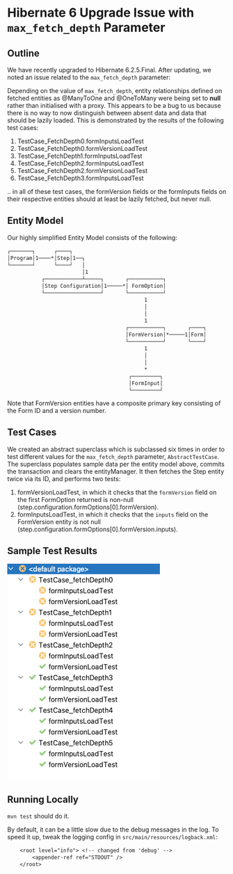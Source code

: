# Hibernate 6 Upgrade Issue with `max_fetch_depth` Parameter

## Outline
We have recently upgraded to Hibernate 6.2.5.Final. After updating, we noted an issue related to the `max_fetch_depth` parameter:

Depending on the value of `max_fetch_depth`, entity relationships defined on fetched entities as @ManyToOne and
@OneToMany were being set to **null** rather than initialised with a proxy. This appears to be a bug to us because there is no way 
to now distinguish between absent data and data that should be lazily loaded. This is demonstrated by the results of the following test cases:

   1. TestCase_FetchDepth0.formInputsLoadTest
   2. TestCase_FetchDepth0.formVersionLoadTest
   3. TestCase_FetchDepth1.formInputsLoadTest
   4. TestCase_FetchDepth2.formInputsLoadTest
   5. TestCase_FetchDepth2.formVersionLoadTest
   6. TestCase_FetchDepth3.formInputsLoadTest
   
   .. in all of these test cases, the formVersion fields or the formInputs fields on their respective entities should at least be
   lazily fetched, but never null.

## Entity Model
Our highly simplified Entity Model consists of the following:

    ┌───────┐      ┌────┐
    │Program│1────*│Step│1──┐
    └───────┘      └────┘   │
                            │1
               ┌────────────┴─────┐       ┌───────────┐
               │Step Configuration│1─────*│ FormOption│
               └──────────────────┘       └───────────┘
                                                1
                                                │
                                                │
                                                1
                                          ┌───────────┐       ┌────┐
                                          │FormVersion│*─────1│Form│
                                          └───────────┘       └────┘
                                                1
                                                │
                                                │
                                                *
                                           ┌─────────┐
                                           │FormInput│
                                           └─────────┘
    
Note that FormVersion entities have a composite primary key consisting of the Form ID and a version number.

## Test Cases
We created an abstract superclass which is subclassed six times in order to test different values for the `max_fetch_depth` parameter, `AbstractTestCase`.
The superclass populates sample data per the entity model above, commits the transaction and clears the entityManager. It then fetches the Step entity
twice via its ID, and performs two tests:
1. formVersionLoadTest, in which it checks that the `formVersion` field on the first FormOption returned is non-null (step.configuration.formOptions[0].formVersion).
2. formInputsLoadTest, in which it checks that the `inputs` field on the FormVersion entity is not null (step.configuration.formOptions[0].formVersion.inputs).

## Sample Test Results
![img.png](img.png)

## Running Locally
``mvn test`` should do it.

By default, it can be a little slow due to the debug messages in the log. To speed it up, tweak the logging config in `src/main/resources/logback.xml`:
```
    <root level="info"> <!-- changed from 'debug' -->
        <appender-ref ref="STDOUT" />
    </root>
```
